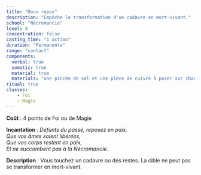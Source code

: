 ```yaml
---
title: "Doux repos"
description: "Empêche la transformation d'un cadavre en mort-vivant."
school: "Nécromancie"
level: 0
concentration: false
casting_time: "1 action"
duration: "Permanente"
range: "contact"
components:
  verbal: true
  somatic: true
  material: true
  materials: "une pincée de sel et une pièce de cuivre à poser sur chaque œil du cadavre et qui doivent rester en place pendant toute la durée du sort"
ritual: true
classes:
    - Foi
    - Magie
---
```

**Coût** : 4 points de Foi ou de Magie  

**Incantation** : *Défunts du passé, reposez en paix,*   
*Que vos âmes soient libérées,*   
*Que vos corps restent en paix,*   
*Et ne succombent pas à la Nécromancie.*   

**Description** : Vous touchez un cadavre ou des restes. La cible ne peut pas se transformer en mort-vivant.  
